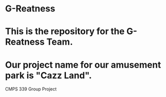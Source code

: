 # G-Reatness
# This is the repository for the G-Reatness Team.
# Our project name for our amusement park is "Cazz Land".
CMPS 339 Group Project
